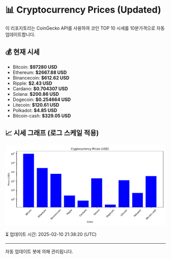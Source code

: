 
# 📊 Cryptocurrency Prices (Updated)

이 리포지토리는 CoinGecko API를 사용하여 코인 TOP 10 시세를 10분가격으로 자동 업데이트합니다.

## 💰 현재 시세
- Bitcoin: **$97280 USD**
- Ethereum: **$2667.88 USD**
- Binancecoin: **$612.62 USD**
- Ripple: **$2.43 USD**
- Cardano: **$0.704307 USD**
- Solana: **$200.86 USD**
- Dogecoin: **$0.254664 USD**
- Litecoin: **$120.61 USD**
- Polkadot: **$4.85 USD**
- Bitcoin-cash: **$329.05 USD**

## 📈 시세 그래프 (로그 스케일 적용)
![Crypto Prices](crypto_prices.png)

⏳ 업데이트 시간: 2025-02-10 21:38:20 (UTC)

---
자동 업데이트 봇에 의해 관리됩니다.
